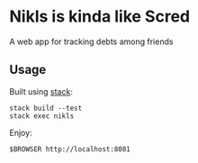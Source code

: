 Nikls is kinda like Scred
=========================

A web app for tracking debts among friends

Usage
-----

Built using [stack](http://haskellstack.org):

    stack build --test
    stack exec nikls

Enjoy:

    $BROWSER http://localhost:8081
